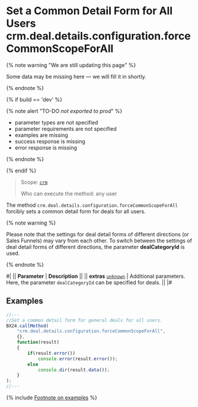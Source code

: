 # Set a Common Detail Form for All Users crm.deal.details.configuration.forceCommonScopeForAll

{% note warning "We are still updating this page" %}

Some data may be missing here — we will fill it in shortly.

{% endnote %}

{% if build == 'dev' %}

{% note alert "TO-DO _not exported to prod_" %}

- parameter types are not specified
- parameter requirements are not specified
- examples are missing
- success response is missing
- error response is missing

{% endnote %}

{% endif %}

> Scope: [`crm`](../../../scopes/permissions.md)
>
> Who can execute the method: any user

The method `crm.deal.details.configuration.forceCommonScopeForAll` forcibly sets a common detail form for deals for all users.

{% note warning %}

Please note that the settings for deal detail forms of different directions (or Sales Funnels) may vary from each other. 
To switch between the settings of deal detail forms of different directions, the parameter **dealCategoryId** is used.

{% endnote %}

#|
|| **Parameter** | **Description** ||
|| **extras**
[`unknown`](../../../data-types.md) | Additional parameters. Here, the parameter `dealCategoryId` can be specified for deals. ||
|#

## Examples

```js
//---
//Set a common detail form for general deals for all users.
BX24.callMethod(
    "crm.deal.details.configuration.forceCommonScopeForAll",
    {},
    function(result)
    {
        if(result.error())
            console.error(result.error());
        else
            console.dir(result.data());
    }
);
//---
```

{% include [Footnote on examples](../../../../_includes/examples.md) %}